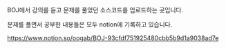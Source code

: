 BOJ에서 강의를 듣고 문제를 풀었던 소스코드를 업로드하는 곳입니다.

문제를 풀면서 공부한 내용들은 모두 notion에 기록하고 있습니다.

https://www.notion.so/oogab/BOJ-93cfdf751925480cbb5b9d1a9038ad7e

